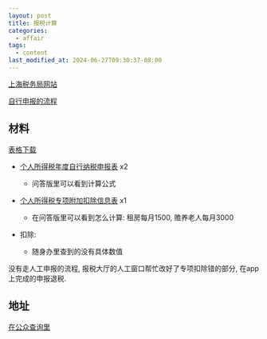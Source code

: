 ```yaml
---
layout: post
title: 报税计算
categories:
  - affair
tags:
  - content
last_modified_at: 2024-06-27T09:30:37-08:00
---
```


[上海税务局网站](https://shanghai.chinatax.gov.cn) 

[自行申报的流程](https://shanghai.chinatax.gov.cn/bsfw/bszn/znnssb/201911/t448958.html)

## 材料

[表格下载](https://shanghai.chinatax.gov.cn/bsfw/xzzx/bgxz/sbzsl/)  

- [个人所得税年度自行纳税申报表](https://shanghai.chinatax.gov.cn/bsfw/xzzx/bgxz/sbzsl/202402/t470803.html) x2
	- 问答版里可以看到计算公式
- [个人所得税专项附加扣除信息表](https://shanghai.chinatax.gov.cn/bsfw/xzzx/bgxz/sbzsl/202302/t466195.html) x1
	- 在问答版里可以看到怎么计算: 租房每月1500, 赡养老人每月3000

- 扣除:
	- 随身办里查到的没有具体数值


没有走人工申报的流程, 报税大厅的人工窗口帮忙改好了专项扣除错的部分, 在app上完成的申报退税.
## 地址

[在公众查询里](https://shanghai.chinatax.gov.cn/newxbwz/wsbs/wsbsdtll/WSBSdtllCtrl-cxfjcxdom.pfv)